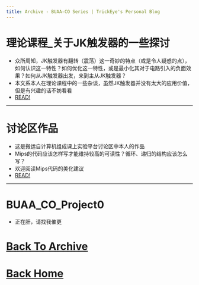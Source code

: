 ```yaml
---
title: Archive - BUAA-CO Series | TrickEye's Personal Blog
---
```


# 理论课程_关于JK触发器的一些探讨
- 众所周知，JK触发器有翻转（震荡）这一奇妙的特点（或是令人疑惑的点），如何认识这一特性？如何优化这一特性，或是最小化其对于电路引入的负面效果？如何从JK触发器出发，来到主从JK触发器？
- 本文系本人在理论课程中的一些杂谈，虽然JK触发器并没有太大的应用价值，但是有兴趣的话不妨看看
- [READ!](/2021/10/12/J-K-Flip-Flop.html)

---

# 讨论区作品
- 这是搬运自计算机组成课上实验平台讨论区中本人的作品
- Mips的代码应该怎样写才能维持较高的可读性？循环、递归的结构应该怎么写？
- 欢迎阅读Mips代码的美化建议
- [READ!](_posts/2022-01-15-ways-for-Mips-code-improvement.md)

---

# BUAA_CO_Project0
- 正在肝，请找我催更

# [Back To Archive](/archive.html)
# [Back Home](/index.html)